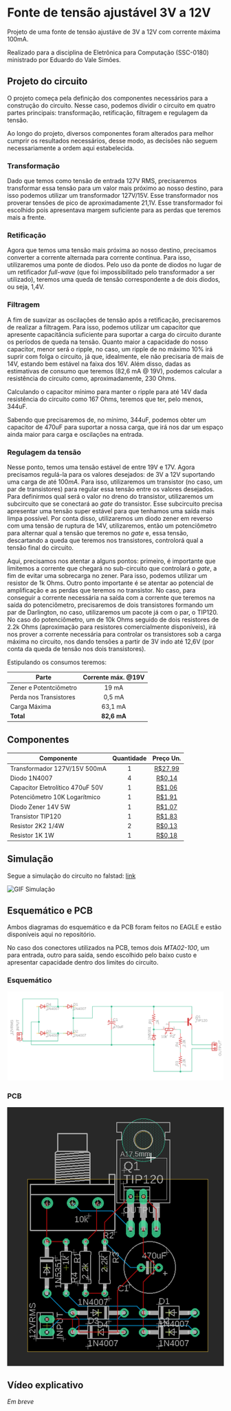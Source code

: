# Fonte de tensão ajustável 3V a 12V

Projeto de uma fonte de tensão ajustáve de 3V a 12V com corrente máxima 100mA.

Realizado para a disciplina de Eletrônica para Computação (SSC-0180) ministrado por Eduardo do Vale Simões.

## Projeto do circuito

O projeto começa pela definição dos componentes necessários para a construção do circuito. Nesse caso, podemos dividir o circuito
em quatro partes principais: transformação, retificação, filtragem e regulagem da tensão.

Ao longo do projeto, diversos componentes foram alterados para melhor cumprir os resultados necessários, desse modo, as decisões não seguem
necessariamente a ordem aqui estabelecida.

### Transformação

Dado que temos como tensão de entrada 127V RMS, precisaremos transformar essa tensão para um valor mais próximo ao nosso destino, para isso podemos utilizar um
transformador 127V/15V. Esse transformador nos proverar tensões de pico de aproximadamente 21,1V. Esse transformador foi escolhido pois
apresentava margem suficiente para as perdas que teremos mais a frente.

### Retificação

Agora que temos uma tensão mais próxima ao nosso destino, precisamos converter a corrente alternada para corrente contínua. Para isso, utilizaremos uma ponte de diodos.
Pelo uso da ponte de diodos no lugar de um retificador _full-wave_ (que foi impossibilitado pelo transformador a ser utilizado), teremos uma queda de tensão correspondente
a de dois diodos, ou seja, 1,4V.

### Filtragem

A fim de suavizar as oscilações de tensão após a retificação, precisaremos de realizar a filtragem. Para isso, podemos utilizar um capacitor que apresente capacitância suficiente para suportar a carga do circuito durante os períodos de queda na tensão. Quanto maior a capacidade do nosso capacitor, menor será o ripple, no caso, um ripple de no máximo 10% irá suprir com folga o circuito, já que, idealmente, ele não precisaria de mais de 14V, estando bem estável na faixa dos 16V. Além disso, dadas as estimativas de consumo que teremos (82,6 mA @ 19V), podemos calcular a resistência do circuito como, aproximadamente, 230 Ohms.

Calculando o capacitor mínimo para manter o ripple para até 14V dada resistência do circuito como 167 Ohms, teremos que ter, pelo menos, 344uF.

Sabendo que precisaremos de, no mínimo, 344uF, podemos obter um capacitor de 470uF para suportar a nossa carga, que irá nos dar um espaço ainda maior para carga e oscilações na entrada.

### Regulagem da tensão

Nesse ponto, temos uma tensão estável de entre 19V e 17V. Agora precisamos regulá-la para os valores desejados: de 3V a 12V suportando uma carga de até $100mA$. Para isso, utilizaremos um transistor (no caso, um par de transistores) para regular essa tensão entre os valores desejados. Para definirmos qual será o valor no dreno do transistor, utilizaremos um subcircuito que se conectará ao _gate_ do transistor. Esse subcircuito precisa apresentar uma tensão super estável para que tenhamos uma saída mais limpa possível. Por conta disso, utilizaremos um diodo zener em reverso com uma tensão de ruptura de 14V, utilizaremos, então um potenciômetro para alternar qual a tensão que teremos no _gate_ e, essa tensão, descartando a queda que teremos nos transistores, controlorá qual a tensão final do circuito.

Aqui, precisamos nos atentar a alguns pontos: primeiro, é importante que limitemos a corrente que chegará no sub-circuito que controlará o _gate_, a fim de evitar uma sobrecarga no zener. Para isso, podemos utilizar um resistor de 1k Ohms. Outro ponto importante é se atentar ao potencial de amplificação e as perdas que teremos no transistor. No caso, para conseguir a corrente necessária na saída com a corrente que teremos na saída do potenciômetro, precisaremos de dois transistores formando um par de Darlington, no caso, utilizaremos um pacote já com o par, o TIP120. No caso do potenciômetro, um de 10k Ohms seguido de dois resistores de 2.2k Ohms (aproximação para resistores comercialmente disponíveis), irá nos prover a corrente necessária para controlar os transistores sob a carga máxima no circuito, nos dando tensões a partir de 3V indo até 12,6V (por conta da queda de tensão nos dois transistores).

Estipulando os consumos teremos:

| Parte                  | Corrente máx. @19V |
| ---------------------- | :----------------: |
| Zener e Potentciômetro |       19 mA        |
| Perda nos Transistores |       0,5 mA       |
| Carga Máxima           |      63,1 mA       |
| **Total**              |    **82,6 mA**     |

## Componentes

| Componente                       | Quantidade |                                                                      Preço Un.                                                                      |
| -------------------------------- | :--------: | :-------------------------------------------------------------------------------------------------------------------------------------------------: |
| Transformador 127V/15V 500mA     |     1      |                                 [R\$27,99](https://www.soldafria.com.br/transformador-15v-500ma-entrada-110-220vac)                                 |
| Diodo 1N4007                     |     4      |          [R\$0,14](https://www.soldafria.com.br/componentes-eletronicos/diodo/diodo-1nxxxx/diodo-1n4007-retificador-de-uso-geral-1a-700v)           |
| Capacitor Eletrolítico 470uF 50V |     1      | [R\$1,06](https://www.soldafria.com.br/componentes-eletronicos/capacitor/capacitor-eletrolitico-50v/capacitor-eletrolitico-470uf-x-50v-p-1866.html) |
| Potenciômetro 10K Logarítmico    |     1      |                                    [R\$1,91](https://www.soldafria.com.br/potenciometro-logaritmo-mini-10ka-l15)                                    |
| Diodo Zener 14V 5W               |     1      |                                    [R\$1,07](https://www.soldafria.com.br/diodo-zener-14v-5w-1n5351-p-7621.html)                                    |
| Transistor TIP120                |     1      |                                        [R\$1,83](https://www.soldafria.com.br/transistor-tip120-p-1384.html)                                        |
| Resistor 2K2 1/4W                |     2      |                                 [R\$0,13](https://www.soldafria.com.br/resistor-de-2k2-carbono-5-1-4w-vm-vm-vm-dr)                                  |
| Resistor 1K 1W                   |     1      |                                    [R\$0,18](https://www.soldafria.com.br/resistor-1k-5-1w-mrptvmdr-p-4731.html)                                    |

## Simulação

Segue a simulação do circuito no falstad: [link](http://falstad.com/circuit/circuitjs.html?ctz=CQAgjCAMB0l3BWEAmM0EE4DMGAcB2ZLMSANjABYxkQKsQk6GBTAWjDACgA3EV0iuGp8BILFlJRwIUpHC45iqOk4AVMTQ40Mk8ZLmCYJDHxiQwCIvgwYKpDIWoJIuPgnQIOF6sWQJ8uFhsYPjKNhicAO4igloaQjSQUTFiEvF6UMk6CeCyOUnR2RlgeRlJACa5chnIyLHCNOXMAGYAhgCuADYALpyVJXJxtfU0jS0dPX0ohKmSA7MoIE1tXb2VyDPFeUNL46vJGzQZWJYLBWKncXYjmdEnR2nXZwd1Off5nABODMJxnqMuKQkODJJ5-X7Cc5PDL-Z7dBgYTR5UiveaDPgUWDkSjESw4DYUUIwFF2E6kf5gPCU+LLCa9eEklCvcmSYZAjHQUi4fwBBQSJykfTQfAWSCEXCUrD4OjIWw0vaTaKMkKSRls87KiiCFngLW3GQIOZ6nXIQHnWFxZWQzghQSWVym1z+VmAiDAuDKcwUEwAJWYAGcAJb+7qtAB2AGNmMlYY6GMgHWaY8IYYjntFDYM05mqvqc-NMEjFMkrTRNYYS4aUBQ5Caq+a0xkdWVK7o0s3TZksIIAF7MMPMT7sWLgYU4+2UhPu5BsIkoWAKeBLpcmSjgTg9n4PSSxmuLPsDoeUZOjPexpPfQsoQFXw5SWogy9pu9XspMkFKqt+ST4SCCb-6h2ci-oIWCdkk3y4BQDqvFBrhYH+QIgiUNBwWIiFoe8YwrD0rCdMw-RSIosBcNEhByGyIEoPWySYac5EXIkyRUWBwGdu85wMZRUFMhWZE8WyaHqpwpomO8cTvG+ZhwIS4D4NAuAEAg3J4LYkAbCi0hcAA5tM256WIXJEZwAD2tDaoYtAnEgfjQJKpAis4hJit6iTQKgJQlAQMk6JAniWTQer0AAMiZrTlJwQA)

![GIF Simulação](assets/sim.gif)

## Esquemático e PCB

Ambos diagramas do esquemático e da PCB foram feitos no EAGLE e estão disponíveis aqui no repositório.

No caso dos conectores utilizados na PCB, temos dois _MTA02-100_, um para entrada, outro para saída, sendo escolhido pelo baixo custo e apresentar capacidade dentro dos limites do circuito.

### Esquemático

![Esquemático do circuito](assets/schem.png)

### PCB

![Diagrama da PCB](assets/pcb.png)

## Vídeo explicativo

*Em breve*
